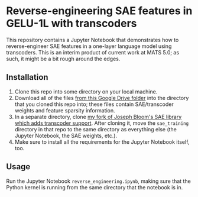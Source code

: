 # Reverse-engineering SAE features in GELU-1L with transcoders

This repository contains a Jupyter Notebook that demonstrates how to reverse-engineer SAE features in a one-layer language model using transcoders. This is an interim product of current work at MATS 5.0; as such, it might be a bit rough around the edges.

## Installation

1. Clone this repo into some directory on your local machine.
2. Download all of the files [from this Google Drive folder](https://drive.google.com/drive/folders/1CyepXtramm9N1NL1D5LyabrGm7a2xQTz?usp=sharing) into the directory that you cloned this repo into; these files contain SAE/transcoder weights and feature sparsity information.
3. In a separate directory, clone [my fork of Joseph Bloom's SAE library which adds transcoder support](https://github.com/jacobdunefsky/mats_sae_training). After cloning it, move the `sae_training` directory in that repo to the same directory as everything else (the Jupyter Notebook, the SAE weights, etc.).
4. Make sure to install all the requirements for the Jupyter Notebook itself, too.

## Usage

Run the Jupyter Notebook `reverse_engineering.ipynb`, making sure that the Python kernel is running from the same directory that the notebook is in.
